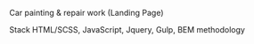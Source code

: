 Car painting & repair work (Landing Page)

Stack
HTML/SCSS, JavaScript, Jquery, Gulp, BEM methodology
